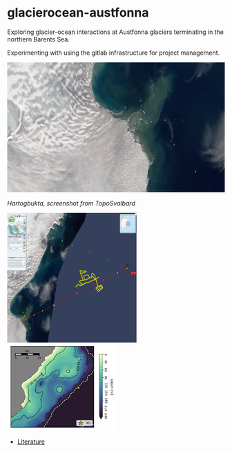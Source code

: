 # glacierocean-austfonna

Exploring glacier-ocean interactions at Austfonna glaciers terminating in the northern Barents Sea.

Experimenting with using the gitlab infrastructure for project management.

<img src="images/austf.PNG"  width="605" height="300">

*Hartogbukta, screenshot from TopoSvalbard*

<img src="images/afm1.png"  width="300" height="300">
<img src="images/m1_map_coast.png"  width="250" height="200">


- [Literature](literature.md)